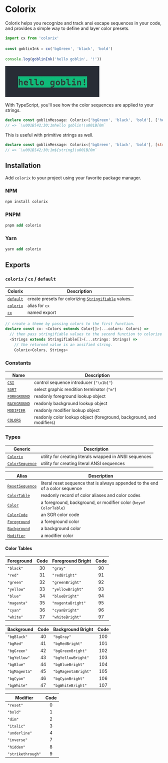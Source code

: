 # Colorix

Colorix helps you recognize and track ansi escape sequences in your code, and provides a simple way to define and layer color presets.

```ts
import cx from 'colorix'

const goblinInk = cx('bgGreen', 'black', 'bold')

console.log(goblinInk('hello goblin', '!'))
```

![goblin-example](./public/globin-example.jpg)

With TypeScript, you'll see how the color sequences are applied to your strings.

```ts
declare const goblinMessage: Colorix<['bgGreen', 'black', 'bold'], ['hello goblin', '!']>
// => `\u001B[42;30;1mhello goblin!\u001B[0m`
```

This is useful with primitive strings as well.

```ts
declare const goblinMessage: Colorix<['bgGreen', 'black', 'bold'], [string, ...string[]]>
// => `\u001B[42;30;1m${string}\u001B[0m`
```

## Installation

Add `colorix` to your project using your favorite package manager.

### NPM

```hs
npm install colorix
```

### PNPM

```llvm
pnpm add colorix
```

### Yarn

```llvm
yarn add colorix
```

## Exports

### `colorix` / `cx` / `default`

| Colorix | Description |
| --- | --- |
| [`default`](src/index.mts) | create presets for colorizing [`Stringifiable`](https://github.com/Cuppachino/type-space/blob/9f1a2d71db0c6ef0e3c74b7f4cbdbe7efc390dcb/src/stringifiable.ts) values. |
| [`colorix`](src/index.mts) | alias for `cx` |
| [`cx`](src/index.mts) | named export |

```ts
// create a theme by passing colors to the first function.
declare const cx: <Colors extends Color[]>(...colors: Colors) =>
  // then pass stringifiable values to the second function to colorize them.
  <Strings extends Stringifiable[]>(...strings: Strings) =>
    // the returned value is an ansified string.
    Colorix<Colors, Strings>
```

### Constants

| Name | Description |
| --- | --- |
| [`CSI`](src/ansi.mts) | control sequence introducer (`"\x1b["`) |
| [`SGRT`](src/ansi.mts) | select graphic rendition terminator (`"m"`) |
| [`FOREGROUND`](src/colors.mts) | readonly foreground lookup object |
| [`BACKGROUND`](src/colors.mts) | readonly background lookup object |
| [`MODIFIER`](src/colors.mts) | readonly modifier lookup object |
| [`COLORS`](src/colors.mts) | readonly color lookup object (foreground, background, and modifiers) |

### Types

| Generic | Description |
| --- | --- |
| [`Colorix`](src/types/colorix.mts) | utility for creating literals wrapped in ANSI sequences |
| [`ColorSequence`](src/types/color-sequence.mts) | utility for creating literal ANSI sequences |

| Alias | Description |
| --- | --- |
| [`ResetSequence`](src/types/color-sequence.mts) | literal reset sequence that is always appended to the end of a color sequence |
| [`ColorTable`](src/types/colors.mts) | readonly record of color aliases and color codes |
| [`Color`](src/types/colors.mts) | a foreground, background, or modifier color (`keyof ColorTable`) |
| [`ColorCode`](src/types/colors.mts) | an SGR color code |
| [`Foreground`](src/types/colors.mts) | a foreground color |
| [`Background`](src/types/colors.mts) | a background color |
| [`Modifier`](src/types/colors.mts) | a modifier color |

#### Color Tables

| Foreground | Code | Foreground Bright | Code |
| --- | :---: | --- | :---: |
| `"black"` | 30 | `"gray"` | 90 |
| `"red"` | 31 | `"redBright"` | 91 |
| `"green"` | 32 | `"greenBright"` | 92 |
| `"yellow"` | 33 | `"yellowBright"` | 93 |
| `"blue"` | 34 | `"blueBright"` | 94 |
| `"magenta"` | 35 | `"magentaBright"` | 95 |
| `"cyan"` | 36 | `"cyanBright"` | 96 |
| `"white"` | 37 | `"whiteBright"` | 97 |

| Background | Code | Background Bright | Code |
| --- | :---: | --- | :---: |
| `"bgBlack"` | 40 | `"bgGray"` | 100 |
| `"bgRed"` | 41 | `"bgRedBright"` | 101 |
| `"bgGreen"` | 42 | `"bgGreenBright"` | 102 |
| `"bgYellow"` | 43 | `"bgYellowBright"` | 103 |
| `"bgBlue"` | 44 | `"bgBlueBright"` | 104 |
| `"bgMagenta"` | 45 | `"bgMagentaBright"` | 105 |
| `"bgCyan"` | 46 | `"bgCyanBright"` | 106 |
| `"bgWhite"` | 47 | `"bgWhiteBright"` | 107 |

| Modifier | Code |
| --- | :---: |
| `"reset"` | 0 |,
| `"bold"` | 1 |,
| `"dim"` | 2 |,
| `"italic"` | 3 |,
| `"underline"` | 4 |,
| `"inverse"` | 7 |,
| `"hidden"` | 8 |,
| `"strikethrough"` | 9 |
